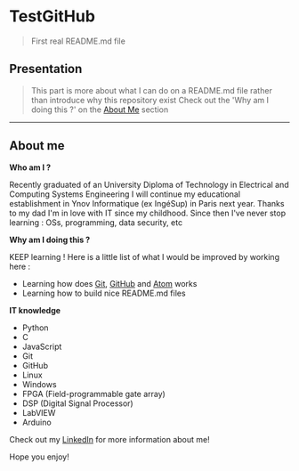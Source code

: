 # TestGitHub

> First real README.md file


## Presentation

> This part is more about what I can do on a README.md file rather than introduce why this repository exist
> Check out the 'Why am I doing this ?' on the [About Me](#about-me) section

<hr>


## About me

**Who am I ?**

Recently graduated of an University Diploma of Technology in Electrical and Computing Systems Engineering I will continue my educational establishment in Ynov Informatique (ex IngéSup) in Paris next year.
Thanks to my dad I'm in love with IT since my childhood. Since then I've never stop learning : OSs, programming, data security, etc

**Why am I doing this ?**

KEEP learning ! Here is a little list of what I would be improved by working here :
- Learning how does <a href="https://git-scm.com/" target="_blank">Git</a>, <a href="https://github.com/" target="_blank">GitHub</a> and <a href="https://atom.io/" target="_blank">Atom</a> works
- Learning how to build nice README.md files

**IT knowledge**

- Python
- C
- JavaScript
- Git
- GitHub
- Linux
- Windows
- FPGA (Field-programmable gate array)
- DSP (Digital Signal Processor)
- LabVIEW
- Arduino

Check out my <a href="https://linkedin.com/in/aberna/" target="_blank">LinkedIn</a> for more information about me!


Hope you enjoy!
